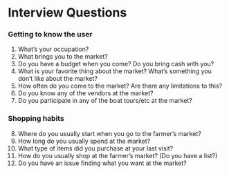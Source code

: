 # Interview Questions

### Getting to know the user

1. What’s your occupation?
2. What brings you to the market? 
3. Do you have a budget when you come? Do you bring cash with you? 
4. What is your favorite thing about the market? What’s something you don’t like about the market? 
5. How often do you come to the market? Are there any limitations to this? 
6. Do you know any of the vendors at the market? 
7. Do you participate in any of the boat tours/etc at the market? 

### Shopping habits 

8. Where do you usually start when you go to the farmer’s market? 
9. How long do you usually spend at the market? 
10. What type of items did you purchase at your last visit?
11. How do you usually shop at the farmer’s market? (Do you have a list?)
12. Do you have an issue finding what you want at the market? 